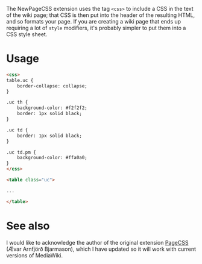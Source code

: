 The NewPageCSS extension uses the tag <code>&lt;css&gt;</code> to include a CSS in the text of the wiki page; that CSS is then put into the header of the resulting HTML, and so formats your page. If you are creating a wiki page that ends up requiring a lot of <code>style</code> modifiers, it's probably simpler to put them into a CSS style sheet.


# Usage

``` html
<css>
table.uc {
    border-collapse: collapse;
}

.uc th {
    background-color: #f2f2f2;
    border: 1px solid black;
}

.uc td {
    border: 1px solid black;
}

.uc td.pm {
    background-color: #ffa0a0;
}
</css>

<table class="uc">

...

</table>
```

# See also

I would like to acknowledge the author of the original extension [PageCSS](https://www.mediawiki.org/wiki/Extension:PageCSS) (Ævar Arnfjörð Bjarmason), which I have updated so it will work with current versions of MediaWiki.
